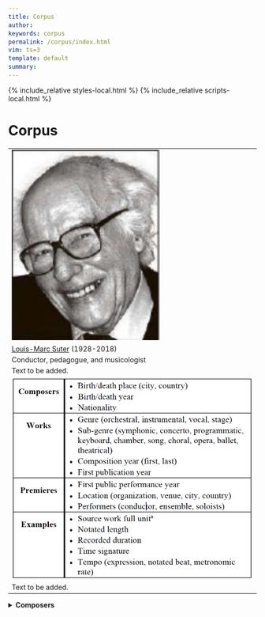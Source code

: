 ```yaml
---
title: Corpus
author: 
keywords: corpus
permalink: /corpus/index.html
vim: ts=3
template: default
summary: 
---
```


{% include_relative styles-local.html %}
{% include_relative scripts-local.html %}

# Corpus #


<table>
<tbody>

  <tr>
    <td valign="top" colspan="2"><img width="300" src="/corpus/Suter Portrait.png"></td>
  </tr>
  
  <tr>
    <td valign="top" colspan="2"><a target="_blank" href="https://www.musinfo.ch/de/personen/autoren/?pers_id=1022&abc=S">Louis-Marc Suter</a> (1928-2018)</td>
  </tr>
  
  <tr>
    <td valign="top" colspan="2">Conductor, pedagogue, and musicologist</td>
  </tr>
  
  <tr>
    <td class="topalign" colspan="2">Text to be added.</td>
  </tr>

  <tr>
    <td valign="top" colspan="2"><img width="800" src="/corpus/Metadata Table.png"></td>
  </tr>

  <tr>
    <td class="topalign" colspan="2">Text to be added.</td>
  </tr>

</tbody>
</table>


<details markdown="1">
<summary style="display:list-item !important"><b>Composers</b></summary>

<table>
<tbody>
  

  <tr>
    <td class="centeralign" colspan="2"><b>Timeline of Composers by Birth Year</b></td>
  </tr>
  <tr>
    <td valign="top" colspan="2"><img width="800" src="/corpus/Timeline of Composers by Birth Year graph.png"></td>
  </tr>

  <tr>
    <td class="centeralign"><b>Birth Region or Country</b></td>
    <td class="centeralign"><b>Death Region or Country</b></td>
  </tr>
  
  <tr>
    <td valign="top"><img width="385" src="/corpus/Birth Region or Country.png"></td>
    <td valign="top"><img width="385" src="/corpus/Death Region or Country.png"></td>
  </tr>

</tbody>
</table>

</details>
